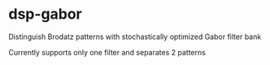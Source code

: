 # dsp-gabor
Distinguish Brodatz patterns with stochastically optimized Gabor filter bank

Currently supports only one filter and separates 2 patterns
